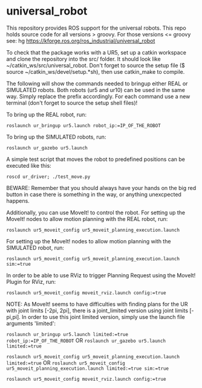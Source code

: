 universal_robot
===============

This repository provides ROS support for the universal robots.  This repo holds source code for all versions > groovy.  For those versions <= groovy see: hg https://kforge.ros.org/ros_industrial/universal_robot

To check that the package works with a UR5, set up a catkin workspace and clone the repository into the src/ folder. It should look like ~/catkin_ws/src/universal_robot. Don't forget to source the setup file ($ source ~/catkin_ws/devel/setup.*sh), then use catkin_make to compile.


The following will show the commands needed to bringup either REAL or SIMULATED robots.
Both robots (ur5 and ur10) can be used in the same way. Simply replace the prefix accordingly.
For each command use a new terminal (don't forget to source the setup shell files)!

To bring up the REAL robot, run:

```roslaunch ur_bringup ur5.launch robot_ip:=IP_OF_THE_ROBOT```

To bring up the SIMULATED robots, run:

```roslaunch ur_gazebo ur5.launch```

A simple test script that moves the robot to predefined positions can be executed like this:

```roscd ur_driver; ./test_move.py```


BEWARE:
Remember that you should always have your hands on the big red button in case there is something in the way, or anything unexcpected happens.



Additionally, you can use MoveIt! to control the robot.
For setting up the MoveIt! nodes to allow motion planning with the REAL robot, run:

```roslaunch ur5_moveit_config ur5_moveit_planning_execution.launch```

For setting up the MoveIt! nodes to allow motion planning with the SIMULATED robot, run:

```roslaunch ur5_moveit_config ur5_moveit_planning_execution.launch sim:=true```

In order to be able to use RViz to trigger Planning Request using the MoveIt! Plugin for RViz, run:

```roslaunch ur5_moveit_config moveit_rviz.launch config:=true```

NOTE: 
As MoveIt! seems to have difficulties with finding plans for the UR with joint limits [-2pi, 2pi], there is a joint_limited version using joint limits [-pi,pi]. In order to use this joint limited version, simply use the launch file arguments 'limited':

```roslaunch ur_bringup ur5.launch limited:=true robot_ip:=IP_OF_THE_ROBOT```
OR
```roslaunch ur_gazebo ur5.launch limited:=true```

```roslaunch ur5_moveit_config ur5_moveit_planning_execution.launch limited:=true```
OR
```roslaunch ur5_moveit_config ur5_moveit_planning_execution.launch limited:=true sim:=true```

```roslaunch ur5_moveit_config moveit_rviz.launch config:=true```




